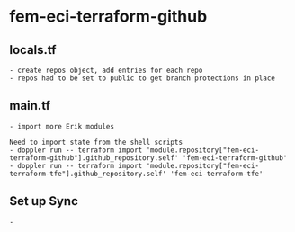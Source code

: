 # fem-eci-terraform-github

  ## locals.tf
    - create repos object, add entries for each repo
    - repos had to be set to public to get branch protections in place

  ## main.tf
    - import more Erik modules

    Need to import state from the shell scripts
    - doppler run -- terraform import 'module.repository["fem-eci-terraform-github"].github_repository.self' 'fem-eci-terraform-github'
    - doppler run -- terraform import 'module.repository["fem-eci-terraform-tfe"].github_repository.self' 'fem-eci-terraform-tfe'

  ## Set up Sync
    - 